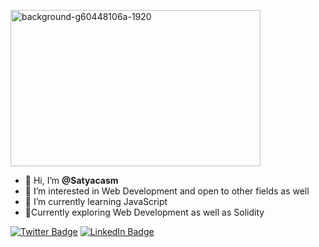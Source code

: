 <a class="profile-banner" href="https://ibb.co/P1svJYX"><img src="https://i.ibb.co/P1svJYX/background-g60448106a-1920.png" alt="background-g60448106a-1920" border="0" height="250" width="400"></a>
<style>
  .profile-banner{
    margin-left: auto;
    margin-right: auto;
  }
</style>

- 👋 Hi, I’m <strong> @Satyacasm </strong>
- 👀 I’m interested in Web Development and open to other fields as well
- 🌱 I’m currently learning JavaScript
- 🚀Currently exploring Web Development as well as Solidity

[![Twitter Badge](https://img.shields.io/badge/Twitter-Profile-informational?style=flat&logo=twitter&logoColor=white&color=1CA2F1)](https://twitter.com/Satyacasm)
[![LinkedIn Badge](https://img.shields.io/badge/LinkedIn-Profile-informational?style=flat&logo=linkedin&logoColor=white&color=0D76A8)](https://www.linkedin.com/in/satyacasm/)
<!---
Satyam-aka-UltimateST/Satyam-aka-UltimateST is a ✨ special ✨ repository because its `README.md` (this file) appears on your GitHub profile.
You can click the Preview link to take a look at your changes.
--->
